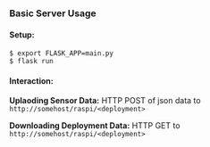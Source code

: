 ### Basic Server Usage

#### Setup:
```
$ export FLASK_APP=main.py
$ flask run
```

#### Interaction:

**Uplaoding Sensor Data:** HTTP POST of json data to `http://somehost/raspi/<deployment>`

**Downloading Deployment Data:** HTTP GET to `http://somehost/raspi/<deployment>`


